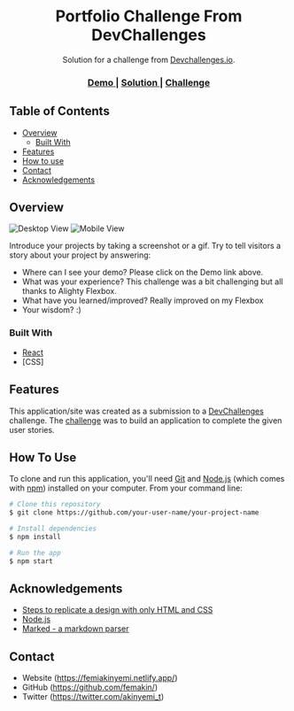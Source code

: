 <!-- Please update value in the {}  -->

<h1 align="center">Portfolio Challenge From DevChallenges</h1>

<div align="center">
   Solution for a challenge from  <a href="http://devchallenges.io" target="_blank">Devchallenges.io</a>.
</div>

<div align="center">
  <h3>
    <a href="https://{your-demo-link.your-domain}">
      Demo
    </a>
    <span> | </span>
    <a href="https://github.com/femakin/PortfolioDevchallenge">
      Solution
    </a>
    <span> | </span>
    <a href="https://devchallenges.io/challenges/5ZnOYsSXM24JWnCsNFlt">
      Challenge
    </a>
  </h3>
</div>

<!-- TABLE OF CONTENTS -->

## Table of Contents

- [Overview](#overview)
  - [Built With](#built-with)
- [Features](#features)
- [How to use](#how-to-use)
- [Contact](#contact)
- [Acknowledgements](#acknowledgements)

<!-- OVERVIEW -->

## Overview

![Desktop View](https://res.cloudinary.com/femakin/image/upload/v1609411491/portfolio1_pgfh1a.jpg)
![Mobile View](https://res.cloudinary.com/femakin/image/upload/v1609411513/portfolio2_c6dgkk.jpg)

Introduce your projects by taking a screenshot or a gif. Try to tell visitors a story about your project by answering:

- Where can I see your demo? Please click on the Demo link above.
- What was your experience? This challenge was a bit challenging but all thanks to Alighty Flexbox.
- What have you learned/improved? Really improved on my Flexbox
- Your wisdom? :)

### Built With

<!-- This section should list any major frameworks that you built your project using. Here are a few examples.-->

- [React](https://reactjs.org/)
- [CSS]

## Features

<!-- List the features of your application or follow the template. Don't share the figma file here :) -->

This application/site was created as a submission to a [DevChallenges](https://devchallenges.io/challenges) challenge. The [challenge](https://devchallenges.io/challenges/5ZnOYsSXM24JWnCsNFlt) was to build an application to complete the given user stories.

## How To Use

<!-- Example: -->

To clone and run this application, you'll need [Git](https://git-scm.com) and [Node.js](https://nodejs.org/en/download/) (which comes with [npm](http://npmjs.com)) installed on your computer. From your command line:

```bash
# Clone this repository
$ git clone https://github.com/your-user-name/your-project-name

# Install dependencies
$ npm install

# Run the app
$ npm start
```

## Acknowledgements

<!-- This section should list any articles or add-ons/plugins that helps you to complete the project. This is optional but it will help you in the future. For example: -->

- [Steps to replicate a design with only HTML and CSS](https://devchallenges-blogs.web.app/how-to-replicate-design/)
- [Node.js](https://nodejs.org/)
- [Marked - a markdown parser](https://github.com/chjj/marked)

## Contact

- Website (https://femiakinyemi.netlify.app/)
- GitHub (https://github.com/femakin/)
- Twitter (https://twitter.com/akinyemi_t)
